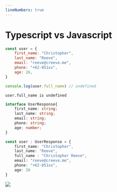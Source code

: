 ```yaml
---
lineNumbers: true
---
```


# Typescript vs Javascript

<div class="grid grid-cols-2 gap-8">


<div v-click="1">

```js {all|all|9|9} 
const user = {
	first_name: "Christopher",
	last_name: "Reeve",
	email: "reeve@creeve.me",
	phone: "+62-851xx",
	age: 26,
}

console.log(user.full_name) // undefined
```

<arrow v-click="3" x1="180" y1="350" x2="200" y2="280" color="#564" width="2" arrowSize="3" />

<div class="mt-18" v-click="3">

`user.full_name is undefined`

</div>

</div>

<div v-click="4">

```ts {all|1-7|9-16|12} 
interface UserResponse{
	first_name: string;
	last_name: string;
	email: string;
	phone: string;
	age: number;
}

const user : UserResponse = {
	first_name: "Christopher",
	last_name: "Reeve",
	full_name : "Christopher Reeve",
	email: "reeve@creeve.me",
	phone: "+62-851xx",
	age: 26
}
```


<arrow v-click="9" x1="600" y1="450" x2="600" y2="330" color="#564" width="2" arrowSize="3" />

<img v-click="9"  src="/images/typescript/code-error.png" class="mt-12"/>
</div>

</div>



